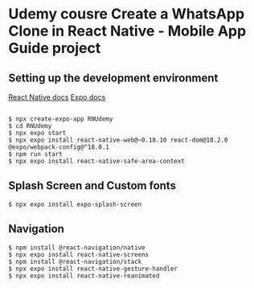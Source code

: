 # Udemy cousre Create a WhatsApp Clone in React Native - Mobile App Guide project

## Setting up the development environment

[React Native docs](https://reactnative.dev/docs/environment-setup?guide=quickstart)
[Expo docs](https://docs.expo.dev/tutorial/create-your-first-app/)

```shell

$ npx create-expo-app RNUdemy
$ cd RNUdemy
$ npx expo start
$ npx expo install react-native-web@~0.18.10 react-dom@18.2.0 @expo/webpack-config@^18.0.1
$ npm run start
$ npx expo install react-native-safe-area-context
```

## Splash Screen and Custom fonts

```shell
$ npx expo install expo-splash-screen
```

## Navigation

```shell
$ npm install @react-navigation/native
$ npx expo install react-native-screens
$ npm install @react-navigation/stack
$ npx expo install react-native-gesture-handler
$ npx expo install react-native-reanimated
```
